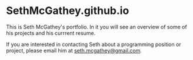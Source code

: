 # SethMcGathey.github.io

This is Seth McGathey's portfolio. In it you will see an overview of some of his projects and his currrent resume. 

If you are interested in contacting Seth about a programming position or project, please email him at seth.mcgathey@gmail.com. 

